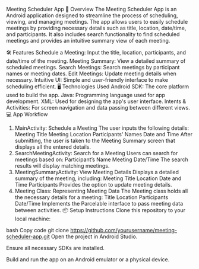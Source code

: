 Meeting Scheduler App
🚀 Overview
The Meeting Scheduler App is an Android application designed to streamline the process of scheduling, viewing, and managing meetings. The app allows users to easily schedule meetings by providing necessary details such as title, location, date/time, and participants. It also includes search functionality to find scheduled meetings and provides an intuitive summary view of each meeting.

🛠 Features
Schedule a Meeting: Input the title, location, participants, and date/time of the meeting.
Meeting Summary: View a detailed summary of scheduled meetings.
Search Meetings: Search meetings by participant names or meeting dates.
Edit Meetings: Update meeting details when necessary.
Intuitive UI: Simple and user-friendly interface to make scheduling efficient.
🖥 Technologies Used
Android SDK: The core platform used to build the app.
Java: Programming language used for app development.
XML: Used for designing the app's user interface.
Intents & Activities: For screen navigation and data passing between different views.
💻 App Workflow
1. MainActivity: Schedule a Meeting
The user inputs the following details:
Meeting Title
Meeting Location
Participants' Names
Date and Time
After submitting, the user is taken to the Meeting Summary screen that displays all the entered details.
2. SearchMeetingActivity: Search for a Meeting
Users can search for meetings based on:
Participant’s Name
Meeting Date/Time
The search results will display matching meetings.
3. MeetingSummaryActivity: View Meeting Details
Displays a detailed summary of the meeting, including:
Meeting Title
Location
Date and Time
Participants
Provides the option to update meeting details.
4. Meeting Class: Representing Meeting Data
The Meeting class holds all the necessary details for a meeting:
Title
Location
Participants
Date/Time
Implements the Parcelable interface to pass meeting data between activities.
📦 Setup Instructions
Clone this repository to your local machine:

bash
Copy code
git clone https://github.com/yourusername/meeting-scheduler-app.git
Open the project in Android Studio.

Ensure all necessary SDKs are installed.

Build and run the app on an Android emulator or a physical device.
